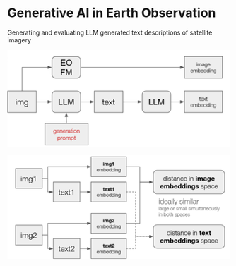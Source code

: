 # Generative AI in Earth Observation

Generating and evaluating LLM generated text descriptions of satellite imagery

![process](imgs/process.png) 

![process](imgs/evaluation.png) 